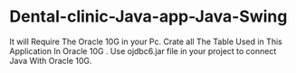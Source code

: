 ﻿# Dental-clinic-Java-app-Java-Swing
It will Require The Oracle 10G in your Pc.
Crate all The Table Used in This Application In Oracle 10G .
Use ojdbc6.jar file in your project to connect Java With Oracle 10G.
